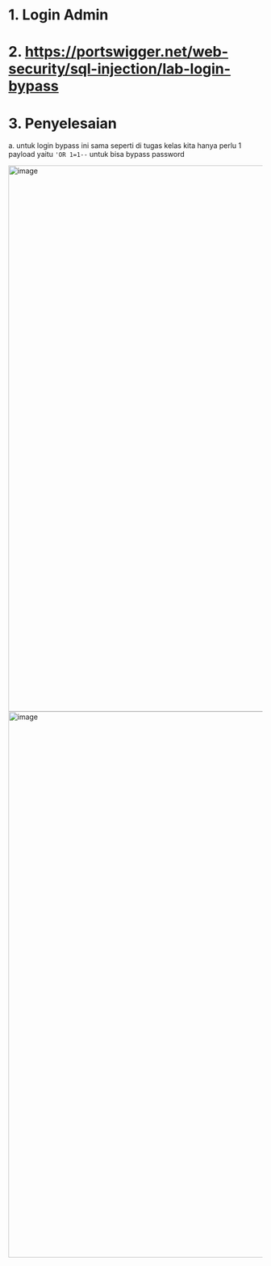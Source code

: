 # 1. Login Admin

# 2. https://portswigger.net/web-security/sql-injection/lab-login-bypass

# 3. Penyelesaian

a. untuk login bypass ini sama seperti di tugas kelas kita hanya perlu 1 payload yaitu ```'OR 1=1--``` untuk bisa bypass password 

<img width="1920" height="1080" alt="image" src="https://github.com/user-attachments/assets/ee77fbb5-8b88-4065-96b7-ae8e883b36b3" />

<img width="1920" height="1080" alt="image" src="https://github.com/user-attachments/assets/9000ae15-c517-4360-9732-4ddebc903ac2" />
